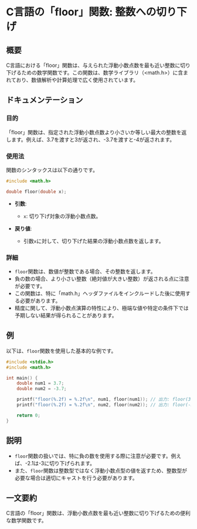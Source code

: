 <!--
Meta Description: # C言語の「floor」関数: 整数への切り下げ ## 概要 C言語における「floor」関数は、与えられた浮動小数点数を最も近い整数に切り下げるための数学関数です。この関数は、数学ライブラリ（<math.h>）に含まれており、数値解析や計算処理で広く使用されています。 ## ドキュメンテーション...
Meta Keywords: floor, 関数は, math, double, include
-->

# C言語の「floor」関数: 整数への切り下げ

## 概要
C言語における「floor」関数は、与えられた浮動小数点数を最も近い整数に切り下げるための数学関数です。この関数は、数学ライブラリ（<math.h>）に含まれており、数値解析や計算処理で広く使用されています。

## ドキュメンテーション
### 目的
「floor」関数は、指定された浮動小数点数より小さいか等しい最大の整数を返します。例えば、3.7を渡すと3が返され、-3.7を渡すと-4が返されます。

### 使用法
関数のシンタックスは以下の通りです。

```c
#include <math.h>

double floor(double x);
```

- **引数**: 
  - `x`: 切り下げ対象の浮動小数点数。
  
- **戻り値**: 
  - 引数`x`に対して、切り下げた結果の浮動小数点数を返します。

### 詳細
- `floor`関数は、数値が整数である場合、その整数を返します。
- 負の数の場合、より小さい整数（絶対値が大きい整数）が返される点に注意が必要です。
- この関数は、特に「math.h」ヘッダファイルをインクルードした後に使用する必要があります。
- 精度に関して、浮動小数点演算の特性により、極端な値や特定の条件下では予期しない結果が得られることがあります。

## 例
以下は、`floor`関数を使用した基本的な例です。

```c
#include <stdio.h>
#include <math.h>

int main() {
    double num1 = 3.7;
    double num2 = -3.7;

    printf("floor(%.2f) = %.2f\n", num1, floor(num1)); // 出力: floor(3.70) = 3.00
    printf("floor(%.2f) = %.2f\n", num2, floor(num2)); // 出力: floor(-3.70) = -4.00

    return 0;
}
```

## 説明
- `floor`関数の扱いでは、特に負の数を使用する際に注意が必要です。例えば、-2.1は-3に切り下げられます。
- また、`floor`関数は整数型ではなく浮動小数点型の値を返すため、整数型が必要な場合は適切にキャストを行う必要があります。

## 一文要約
C言語の「floor」関数は、浮動小数点数を最も近い整数に切り下げるための便利な数学関数です。